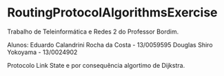 # RoutingProtocolAlgorithmsExercise
Trabalho de Teleinformática e Redes 2 do Professor Bordim.

Alunos:
Eduardo Calandrini Rocha da Costa 	- 13/0059595
Douglas Shiro Yokoyama				- 13/0024902

Protocolo Link State e por consequência algortimo de Dijkstra.
